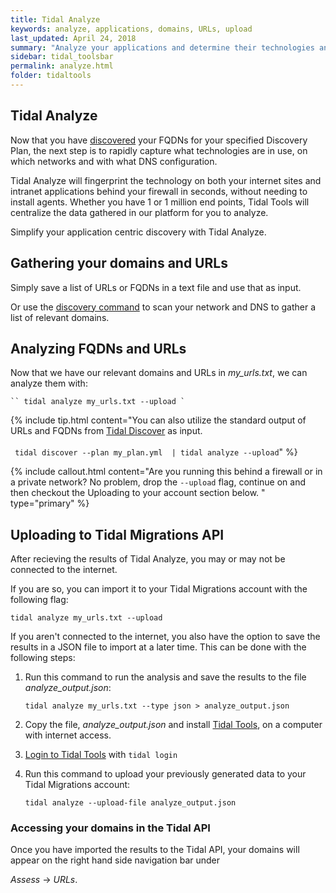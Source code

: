 ```yaml
---
title: Tidal Analyze
keywords: analyze, applications, domains, URLs, upload
last_updated: April 24, 2018
summary: "Analyze your applications and determine their technologies and network data."
sidebar: tidal_toolsbar
permalink: analyze.html
folder: tidaltools
---
```



## Tidal Analyze
Now that you have [discovered](discover.html) your FQDNs for your specified Discovery Plan, the next step is to rapidly capture what technologies are in use, on which networks and with what DNS configuration.

Tidal Analyze will fingerprint the technology on both your internet sites and intranet applications behind your firewall in seconds, without needing to install agents. Whether you have 1 or 1 million end points, Tidal Tools will centralize the data gathered in our platform for you to analyze.

Simplify your application centric discovery with Tidal Analyze.

## Gathering your domains and URLs

Simply save a list of URLs or FQDNs in a text file and use that as input.

Or use the [discovery command](discover.html) to scan your network and DNS to gather a list of relevant domains.


## Analyzing FQDNs and URLs
Now that we have our relevant domains and URLs in *my_urls.txt*, we can analyze them with:

    `` tidal analyze my_urls.txt --upload `

{% include tip.html content="You can also utilize the standard output of URLs and FQDNs from [Tidal Discover](discover.html) as input.<br/><br/> `` tidal discover --plan my_plan.yml  | tidal analyze --upload``"  %}

{% include callout.html content="Are you running this behind a firewall or in a private network? No problem, drop the `--upload` flag, continue on and then checkout the Uploading to your account section below. " type="primary" %}

## Uploading to Tidal Migrations API

After recieving the results of Tidal Analyze, you may or may not be connected to the internet.

If you are so, you can import it to your Tidal Migrations account with the following flag:

`tidal analyze my_urls.txt --upload `

If you aren't connected to the internet, you also have the option to save the results in a JSON file to import at a later time. This can be done with the following steps:

1. Run this command to run the analysis and save the results to the file *analyze_output.json*: 
    

    ``tidal analyze my_urls.txt --type json > analyze_output.json ``

2. Copy the file, *analyze_output.json* and install [Tidal Tools](tidal-tools.html), on a computer with internet access.
3. [Login to Tidal Tools](tidal-tools.html#login) with `tidal login`
4. Run this command to upload your previously generated data to your Tidal Migrations account: 


    `` tidal analyze --upload-file analyze_output.json ``

### Accessing your domains in the Tidal API

Once you have imported the results to the Tidal API, your domains will appear on the right hand side navigation bar under 


*Assess* -> *URLs*.